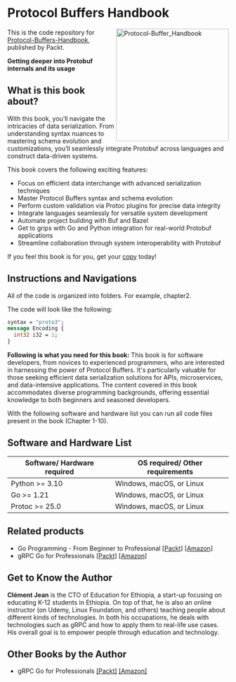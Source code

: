 # Protocol Buffers Handbook

<a href="https://www.packtpub.com/product/protocol-buffers-handbook/9781805124672"> <img src="https://content.packt.com/_/image/original/B21098/cover_image_large.jpg" alt="Protocol-Buffer_Handbook" itemprop="url" height="256px" align="right"> </a>

This is the code repository for [Protocol-Buffers-Handbook](https://www.packtpub.com/product/protocol-buffers-handbook/9781805124672), published by Packt.

**Getting deeper into Protobuf internals and its usage**

## What is this book about?
With this book, you’ll navigate the intricacies of data serialization. From understanding syntax nuances to mastering schema evolution and customizations, you’ll seamlessly integrate Protobuf across languages and construct data-driven systems.

This book covers the following exciting features:
* Focus on efficient data interchange with advanced serialization techniques
* Master Protocol Buffers syntax and schema evolution
* Perform custom validation via Protoc plugins for precise data integrity
* Integrate languages seamlessly for versatile system development
* Automate project building with Buf and Bazel
* Get to grips with Go and Python integration for real-world Protobuf applications
* Streamline collaboration through system interoperability with Protobuf

If you feel this book is for you, get your [copy](https://a.co/d/4G4hyXE) today!

## Instructions and Navigations

All of the code is organized into folders. For example, chapter2.

The code will look like the following:

```proto
syntax = "proto3";
message Encoding {
  int32 i32 = 1;
}
```

**Following is what you need for this book:**
This book is for software developers, from novices to experienced programmers, who are interested in harnessing the power of Protocol Buffers. It's particularly valuable for those seeking efficient data serialization solutions for APIs, microservices, and data-intensive applications. The content covered in this book accommodates diverse programming backgrounds, offering essential knowledge to both beginners and seasoned developers.

With the following software and hardware list you can run all code files present in the book (Chapter 1-10).

## Software and Hardware List
| Software/ Hardware required | OS required/ Other requirements |
| ------------------------------------ | ----------------------------------- |
| Python >= 3.10 | Windows, macOS, or Linux |
| Go >= 1.21 | Windows, macOS, or Linux |
| Protoc >= 25.0 | Windows, macOS, or Linux |

## Related products
* Go Programming - From Beginner to Professional [[Packt]](https://www.packtpub.com/product/go-programming-from-beginner-to-professional-second-edition/9781803243054) [[Amazon]](https://a.co/d/2IWWk9n)
* gRPC Go for Professionals [[Packt]](https://www.packtpub.com/product/grpc-go-for-professionals/9781837638840) [[Amazon]](https://a.co/d/45DMSQ4)

## Get to Know the Author
**Clément Jean**
is the CTO of Education for Ethiopia, a start-up focusing on educating K-12 students in Ethiopia. On top of that, he is also an online instructor (on Udemy, Linux Foundation, and others) teaching people about different kinds of technologies. In both his occupations, he deals with technologies such as gRPC and how to apply them to real-life use cases. His overall goal is to empower people through education and technology.

## Other Books by the Author
* gRPC Go for Professionals [[Packt]](https://www.packtpub.com/product/grpc-go-for-professionals/9781837638840) [[Amazon]](https://a.co/d/45DMSQ4)






